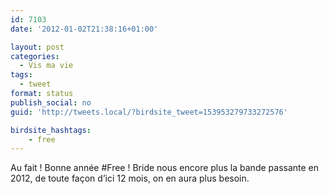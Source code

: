 ```yaml
---
id: 7103
date: '2012-01-02T21:38:16+01:00'

layout: post
categories:
  - Vis ma vie
tags:
  - tweet
format: status
publish_social: no
guid: 'http://tweets.local/?birdsite_tweet=153953279733272576'

birdsite_hashtags:
    - free
---
```


Au fait ! Bonne année #Free ! Bride nous encore plus la bande passante en 2012, de toute façon d’ici 12 mois, on en aura plus besoin.